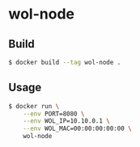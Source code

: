 # wol-node

## Build
```bash
$ docker build --tag wol-node .
```

## Usage
```bash
$ docker run \
    --env PORT=8080 \
    --env WOL_IP=10.10.0.1 \
    --env WOL_MAC=00:00:00:00:00 \
    wol-node
```
